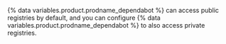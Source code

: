 {% data variables.product.prodname_dependabot %} can access public registries by default, and you can configure {% data variables.product.prodname_dependabot %} to also access private registries. 